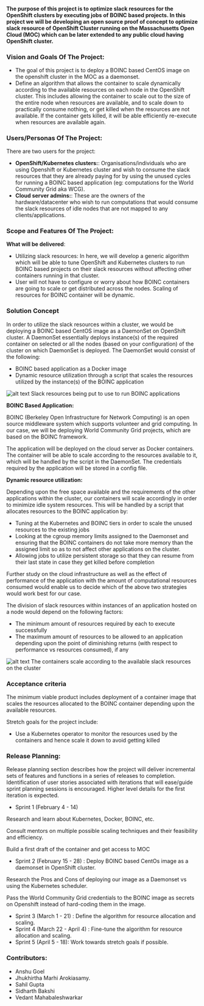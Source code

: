 
####  The purpose of this project is to optimize slack resources for the OpenShift clusters by executing jobs of BOINC based projects. In this project we will be developing an open source proof of concept to optimize slack resource of OpenShift Cluster running on the Massachusetts Open Cloud (MOC) which can be later extended to any public cloud having OpenShift cluster.


### Vision and Goals Of The Project:
* The goal of this project is to deploy a BOINC based CentOS image on the openshift cluster in the MOC as a daemonset. 
* Define an algorithm that allows the container to scale dynamically according to the available resources on each node in the OpenShift cluster. This includes allowing the container to scale out to the size of the entire node when resources are available, and to scale down to practically consume nothing, or get killed when the resources are not available. If the container gets killed, it will be able efficiently re-execute when resources are available again.

 
### Users/Personas Of The Project:
There are two users for the project:
* **OpenShift/Kubernetes clusters:**:
Organisations/individuals who are using Openshift or Kubernetes cluster and wish to consume the slack resources that they are already paying for by using the unused cycles for running a BOINC based application (eg: computations for the World Community Grid aka WCG).
* **Cloud server admins:**:
These are the owners of the hardware/datacenter who wish to run computations that would consume the slack resources of idle nodes that are not mapped to any clients/applications.  

### Scope and Features Of The Project:

**What will be delivered**:
* Utilizing slack resources: In here, we will develop a generic algorithm which will be able to tune OpenShift and Kubernetes clusters to run BOINC based projects on their slack resources without affecting other containers running in that cluster.
* User will not have to configure or worry about how BOINC containers are going to scale or get distributed across the nodes. Scaling of resources for BOINC container will be dynamic.

### Solution Concept

In order to utilize the slack resources within a cluster, we would be deploying a BOINC based CentOS image as a DaemonSet on OpenShift cluster. A DaemonSet essentially deploys instance(s) of the required container on selected or all the nodes (based on your configuration) of the cluster on which DaemonSet is deployed. The DaemonSet would consist of the following:
* BOINC based application as a Docker image
* Dynamic resource utilization through a script that scales the resources utilized by the instance(s) of the BOINC application

![alt text](https://github.com/bu-528-sp19/Stop-Wasting-the-Cloud/blob/master/Diagram%201.jpeg)
Slack resources being put to use to run BOINC applications

**BOINC Based Application:**

BOINC (Berkeley Open Infrastructure for Network Computing) is an open source middleware system which supports volunteer and grid computing. In our case, we will be deploying World Community Grid projects, which are based on the BOINC framework.

The application will be deployed on the cloud server as Docker containers. The container will be able to scale according to the resources available to it, which will be handled by the script in the DaemonSet. The credentials required by the application will be stored in a config file.



**Dynamic resource utilization:**

Depending upon the free space available and the requirements of the other applications within the cluster, our containers will scale accordingly in order to minimize idle system resources. This will be handled by a script that allocates resources to the BOINC application by:

* Tuning at the Kubernetes and BOINC tiers in order to scale the unused resources to the existing jobs
* Looking at the cgroup memory limits assigned to the Daemonset and ensuring that the BOINC containers do not take more memory than the assigned limit so as to not affect other applications on the cluster. 
* Allowing jobs to utilize persistent storage so that they can resume from their last state in case they get killed before completion

Further study on the cloud infrastructure as well as the effect of performance of the application with the amount of computational resources consumed would enable us to decide which of the above two strategies would work best for our case.

The division of slack resources within instances of an application hosted on a node would depend on the following factors:
* The minimum amount of resources required by each to execute successfully
* The maximum amount of resources to be allowed to an application depending upon the point of diminishing returns (with respect to performance vs resources consumed), if any

![alt text](https://github.com/bu-528-sp19/Stop-Wasting-the-Cloud/blob/master/Diagram%20-%202.jpeg)
The containers scale according to the available slack resources on the cluster

### Acceptance criteria
The minimum viable product includes deployment of a container image that scales the resources allocated to the BOINC container depending upon the available resources.

Stretch goals for the project include:
* Use a Kubernetes operator to monitor the resources used by the containers and hence scale it down to avoid getting killed

### Release Planning:
Release planning section describes how the project will deliver incremental sets of features and functions in a series of releases to completion. Identification of user stories associated with iterations that will ease/guide sprint planning sessions is encouraged. Higher level details for the first iteration is expected.


* Sprint 1 (February 4 - 14) 

Research and learn about Kubernetes, Docker, BOINC, etc.
 
Consult mentors on multiple possible scaling techniques and their feasibility and efficiency.

Build a first draft of the container and get access to MOC 
* Sprint 2 (February 15 - 28) : 
Deploy BOINC based CentOs image as a daemonset in OpenShift cluster. 

Research the Pros and Cons of deploying our image as a Daemonset vs using the Kubernetes scheduler. 

Pass the World Community Grid credentials to the BOINC image as secrets on Openshift instead of hard-coding them in the image. 


* Sprint 3 (March 1 - 21) : Define the algorithm for resource allocation and scaling.
* Sprint 4 (March 22 - April 4) : Fine-tune the algorithm for resource allocation and scaling.
* Sprint 5 (April 5 - 18): Work towards stretch goals if possible.

### Contributors:
* Anshu Goel
* Jhukhirtha Marhi Arokiasamy.
* Sahil Gupta
* Sidharth Bakshi
* Vedant Mahabaleshwarkar

